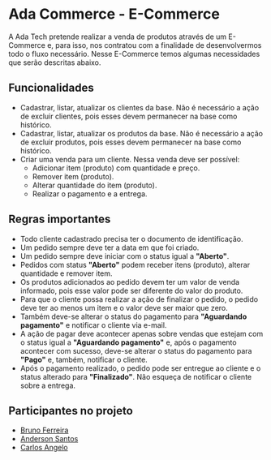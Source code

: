 # Ada Commerce - E-Commerce

A Ada Tech pretende realizar a venda de produtos através de um E-Commerce e, para isso, nos contratou com a finalidade de desenvolvermos todo o fluxo necessário. Nesse E-Commerce temos algumas necessidades que serão descritas abaixo.

## Funcionalidades

- Cadastrar, listar, atualizar os clientes da base. Não é necessário a ação de excluir clientes, pois esses devem permanecer na base como histórico.
- Cadastrar, listar, atualizar os produtos da base. Não é necessário a ação de excluir produtos, pois esses devem permanecer na base como histórico.
- Criar uma venda para um cliente. Nessa venda deve ser possível:
    - Adicionar item (produto) com quantidade e preço.
    - Remover item (produto).
    - Alterar quantidade do item (produto).
    - Realizar o pagamento e a entrega.

## Regras importantes

- Todo cliente cadastrado precisa ter o documento de identificação.
- Um pedido sempre deve ter a data em que foi criado.
- Um pedido sempre deve iniciar com o status igual a **"Aberto"**.
- Pedidos com status **"Aberto"** podem receber itens (produto), alterar quantidade e remover item.
- Os produtos adicionados ao pedido devem ter um valor de venda informado, pois esse valor pode ser diferente do valor do produto.
- Para que o cliente possa realizar a ação de finalizar o pedido, o pedido deve ter ao menos um item e o valor deve ser maior que zero.
- Também deve-se alterar o status do pagamento para **"Aguardando pagamento"** e notificar o cliente via e-mail.
- A ação de pagar deve acontecer apenas sobre vendas que estejam com o status igual a **"Aguardando pagamento"** e, após o pagamento acontecer com sucesso, deve-se alterar o status do pagamento para **"Pago"** e, também, notificar o cliente.
- Após o pagamento realizado, o pedido pode ser entregue ao cliente e o status alterado para **"Finalizado"**. Não esqueça de notificar o cliente sobre a entrega.

## Participantes no projeto

- [Bruno Ferreira](https://github.com/BrunoFerreira1990)
- [Anderson Santos](https://github.com/santos-anderson)
- [Carlos Angelo](https://github.com/carlos-angelo)
